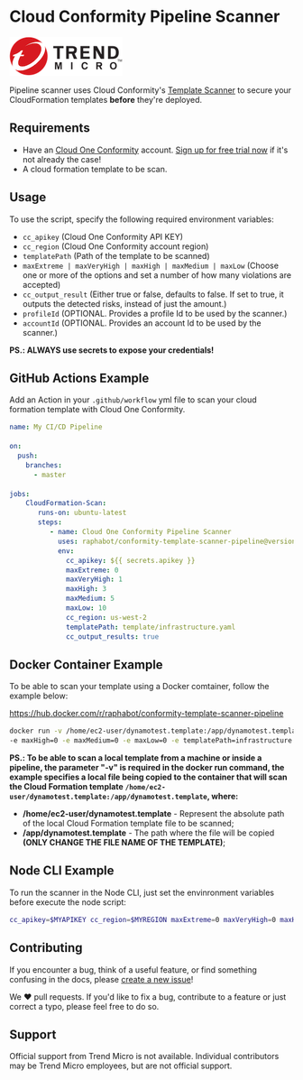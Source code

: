 # Cloud Conformity Pipeline Scanner

<img src="images/Trend-Micro-Logo.png">

Pipeline scanner uses Cloud Conformity's [Template Scanner](https://www.cloudconformity.com/solutions/aws/cloudformation-template-scanner.html) to secure your CloudFormation templates **before** they're deployed.

## Requirements

* Have an [Cloud One Conformity](https://www.trendmicro.com/en_us/business/products/hybrid-cloud/cloud-one-conformity.html) account. [Sign up for free trial now](https://www.cloudconformity.com/identity/sign-up.html) if it's not already the case!
* A cloud formation template to be scan.

## Usage

To use the script, specify the following required environment variables:
  * `cc_apikey` (Cloud One Conformity API KEY)
  * `cc_region` (Cloud One Conformity account region)
  * `templatePath` (Path of the template to be scanned)
  * `maxExtreme | maxVeryHigh | maxHigh | maxMedium | maxLow` (Choose one or more of the options and set a number of how many violations are accepted)
  * `cc_output_result` (Either true or false, defaults to false. If set to true, it outputs the detected risks, instead of just the amount.)
  * `profileId` (OPTIONAL. Provides a profile Id to be used by the scanner.)
  * `accountId` (OPTIONAL. Provides an account Id to be used by the scanner.)

 **PS.: ALWAYS use secrets to expose your credentials!**

## GitHub Actions Example

Add an Action in your `.github/workflow` yml file to scan your cloud formation template with Cloud One Conformity.

```yml
name: My CI/CD Pipeline

on: 
  push:
    branches: 
      - master
      
jobs:      
    CloudFormation-Scan:
       runs-on: ubuntu-latest
       steps:
          - name: Cloud One Conformity Pipeline Scanner
            uses: raphabot/conformity-template-scanner-pipeline@version
            env:
              cc_apikey: ${{ secrets.apikey }}
              maxExtreme: 0
              maxVeryHigh: 1
              maxHigh: 3
              maxMedium: 5
              maxLow: 10
              cc_region: us-west-2
              templatePath: template/infrastructure.yaml
              cc_output_results: true
``` 

## Docker Container Example

To be able to scan your template using a Docker comtainer, follow the example below:

https://hub.docker.com/r/raphabot/conformity-template-scanner-pipeline

```bash
docker run -v /home/ec2-user/dynamotest.template:/app/dynamotest.template -e cc_apikey=$MYAPIKEY -e cc_region=$MYREGION -e maxExtreme=0 -e maxVeryHigh=0
-e maxHigh=0 -e maxMedium=0 -e maxLow=0 -e templatePath=infrastructure.yaml -cc_output_results=true felipecosta09/conformity-template-scanner-pipeline:latest
```

**PS.: To be able to scan a local template from a machine or inside a pipeline, the parameter "-v" is required in the docker run command, the example specifies a local file being copied to the container that will scan the Cloud Formation template ```/home/ec2-user/dynamotest.template:/app/dynamotest.template```, where:**

* **/home/ec2-user/dynamotest.template** - Represent the absolute path of the local Cloud Formation template file to be scanned;
* **/app/dynamotest.template** - The path where the file will be copied **(ONLY CHANGE THE FILE NAME OF THE TEMPLATE)**;

## Node CLI Example

To run the scanner in the Node CLI, just set the envinronment variables before execute the node script:

```bash
cc_apikey=$MYAPIKEY cc_region=$MYREGION maxExtreme=0 maxVeryHigh=0 maxHigh=0 maxMedium=0 maxLow=0 templatePath=infrastructure.yaml cc_output_results=true node scan.js
```

## Contributing

If you encounter a bug, think of a useful feature, or find something confusing
in the docs, please
[create a new issue](https://github.com/raphabot/conformity-template-scanner-pipeline/issues/new)!

We :heart: pull requests. If you'd like to fix a bug, contribute to a feature or
just correct a typo, please feel free to do so.

## Support

Official support from Trend Micro is not available. Individual contributors may
be Trend Micro employees, but are not official support.